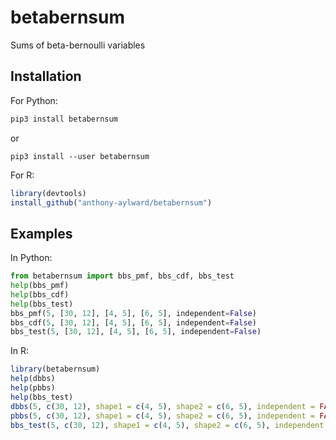 # betabernsum
Sums of beta-bernoulli variables

## Installation

For Python:
```sh
pip3 install betabernsum
```
or
```
pip3 install --user betabernsum
```

For R:
```r
library(devtools)
install_github("anthony-aylward/betabernsum")
```


## Examples

In Python:
```python
from betabernsum import bbs_pmf, bbs_cdf, bbs_test
help(bbs_pmf)
help(bbs_cdf)
help(bbs_test)
bbs_pmf(5, [30, 12], [4, 5], [6, 5], independent=False)
bbs_cdf(5, [30, 12], [4, 5], [6, 5], independent=False)
bbs_test(5, [30, 12], [4, 5], [6, 5], independent=False)
```

In R:
```r
library(betabernsum)
help(dbbs)
help(pbbs)
help(bbs_test)
dbbs(5, c(30, 12), shape1 = c(4, 5), shape2 = c(6, 5), independent = FALSE)
pbbs(5, c(30, 12), shape1 = c(4, 5), shape2 = c(6, 5), independent = FALSE)
bbs_test(5, c(30, 12), shape1 = c(4, 5), shape2 = c(6, 5), independent = FALSE)
```
